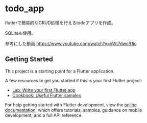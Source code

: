 # todo_app

flutterで簡易的なCRUD処理を行えるtodoアプリを作成。

SQLiteも使用。

参考にした動画
https://www.youtube.com/watch?v=xWt7dwcR1jo

## Getting Started

This project is a starting point for a Flutter application.

A few resources to get you started if this is your first Flutter project:

- [Lab: Write your first Flutter app](https://docs.flutter.dev/get-started/codelab)
- [Cookbook: Useful Flutter samples](https://docs.flutter.dev/cookbook)

For help getting started with Flutter development, view the
[online documentation](https://docs.flutter.dev/), which offers tutorials,
samples, guidance on mobile development, and a full API reference.
